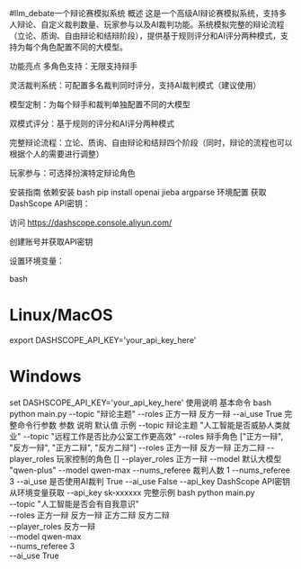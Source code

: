 #llm_debate一个辩论赛模拟系统
概述
这是一个高级AI辩论赛模拟系统，支持多人辩论、自定义裁判数量、玩家参与以及AI裁判功能。系统模拟完整的辩论流程（立论、质询、自由辩论和结辩阶段），提供基于规则评分和AI评分两种模式，支持为每个角色配置不同的大模型。

功能亮点
多角色支持：无限支持辩手

灵活裁判系统：可配置多名裁判同时评分，支持AI裁判模式（建议使用）

模型定制：为每个辩手和裁判单独配置不同的大模型

双模式评分：基于规则的评分和AI评分两种模式

完整辩论流程：立论、质询、自由辩论和结辩四个阶段（同时，辩论的流程也可以根据个人的需要进行调整）

玩家参与：可选择扮演特定辩论角色

安装指南
依赖安装
bash
pip install openai jieba argparse
环境配置
获取DashScope API密钥：

访问 https://dashscope.console.aliyun.com/

创建账号并获取API密钥

设置环境变量：

bash
# Linux/MacOS
export DASHSCOPE_API_KEY='your_api_key_here'

# Windows
set DASHSCOPE_API_KEY='your_api_key_here'
使用说明
基本命令
bash
python main.py --topic "辩论主题" --roles 正方一辩 反方一辩 --ai_use True
完整命令行参数
参数	说明	默认值	示例
--topic	辩论主题	"人工智能是否威胁人类就业"	--topic "远程工作是否比办公室工作更高效"
--roles	辩手角色	["正方一辩", "反方一辩", "正方二辩", "反方二辩"]	--roles 正方一辩 反方一辩 正方二辩
--player_roles	玩家控制的角色	[]	--player_roles 正方一辩
--model	默认大模型	"qwen-plus"	--model qwen-max
--nums_referee	裁判人数	1	--nums_referee 3
--ai_use	是否使用AI裁判	True	--ai_use False
--api_key	DashScope API密钥	从环境变量获取	--api_key sk-xxxxxx
完整示例
bash
python main.py \
  --topic "人工智能是否会有自我意识" \
  --roles 正方一辩 反方一辩 正方二辩 反方二辩 \
  --player_roles 反方一辩 \
  --model qwen-max \
  --nums_referee 3 \
  --ai_use True
